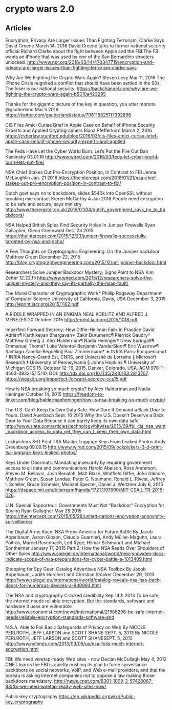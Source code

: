 # crypto wars 2.0

## Articles

Encryption, Privacy Are Larger Issues Than Fighting Terrorism, Clarke Says
David Greene
March 14, 2016
David Greene talks to former national security official Richard Clarke about the fight between Apple and the FBI.The FBI wants an iPhone that was used by one of the San Bernardino shooters unlocked.
http://www.npr.org/2016/03/14/470347719/encryption-and-privacy-are-larger-issues-than-fighting-terrorism-clarke-says

Why Are We Fighting the Crypto Wars Again?
Steven Levy
Mar 11, 2016
The iPhone Crisis reignited a conflict that should have been settled in the 90s. The loser is our national security.
https://backchannel.com/why-are-we-fighting-the-crypto-wars-again-b5310a423295

Thanks for the gigantic picture of the key in question, you utter morons.
@gsuberland
Mar 5 2016
https://twitter.com/gsuberland/status/706118825117392896

CIS Files Amici Curiae Brief in Apple Case on Behalf of iPhone Security Experts and Applied Cryptographers
Riana Pfefferkorn
March 2, 2016
https://cyberlaw.stanford.edu/blog/2016/03/cis-files-amici-curiae-brief-apple-case-behalf-iphone-security-experts-and-applied

The Feds Have Let the Cyber World Burn. Let’s Put the Fire Out
Dan Kaminsky
03.01.16
http://www.wired.com/2016/03/feds-let-cyber-world-burn-lets-put-fire/

NSA Chief Stakes Out Pro-Encryption Position, in Contrast to FBI
Jenna McLaughlin
Jan. 21 2016
https://theintercept.com/2016/01/21/nsa-chief-stakes-out-pro-encryption-position-in-contrast-to-fbi/

Dutch govt says no to backdoors, slides $540k into OpenSSL without breaking eye contact
Kieren McCarthy
4 Jan 2016
People need encryption to be safe and secure, says ministry
http://www.theregister.co.uk/2016/01/04/dutch_government_says_no_to_backdoors/

NSA Helped British Spies Find Security Holes In Juniper Firewalls
Ryan Gallagher, Glenn Greenwald
Dec. 23 2015
https://theintercept.com/2015/12/23/juniper-firewalls-successfully-targeted-by-nsa-and-gchq/

A Few Thoughts on Cryptographic Engineering: On the Juniper backdoor
Matthew Green
December 22, 2015
http://blog.cryptographyengineering.com/2015/12/on-juniper-backdoor.html

Researchers Solve Juniper Backdoor Mystery; Signs Point to NSA
Kim Zetter
12.22.15
http://www.wired.com/2015/12/researchers-solve-the-juniper-mystery-and-they-say-its-partially-the-nsas-fault/

The Moral Character of Cryptographic Work*
Phillip Rogaway
Department of Computer Science University of California, Davis, USA
December 3, 2015
http://eprint.iacr.org/2015/1162.pdf

A RIDDLE WRAPPED IN AN ENIGMA
NEAL KOBLITZ AND ALFRED J. MENEZES
20 October 2015
http://eprint.iacr.org/2015/1018.pdf

Imperfect Forward Secrecy: How Diffie-Hellman Fails in Practice
David Adrian¶ Karthikeyan Bhargavan∗ Zakir Durumeric¶ Pierrick Gaudry† Matthew Green§ J. Alex Halderman¶ Nadia Heninger‡ Drew Springall¶ Emmanuel Thomé† Luke Valenta‡ Benjamin VanderSloot¶ Eric Wustrow¶ Santiago Zanella-Béguelin∥ Paul Zimmermann†
∗ INRIA Paris-Rocquencourt † INRIA Nancy-Grand Est, CNRS, and Université de Lorraine
∥ Microsoft Research ‡ University of Pennsylvania § Johns Hopkins ¶ University of Michigan
CCS’15, October 12–16, 2015, Denver, Colorado, USA. ACM 978-1-4503-3832-5/15/10.
DOI: http://dx.doi.org/10.1145/2810103.2813707.
https://weakdh.org/imperfect-forward-secrecy-ccs15.pdf

How is NSA breaking so much crypto?
by Alex Halderman and Nadia Heninger
October 14, 2015
https://freedom-to-tinker.com/blog/haldermanheninger/how-is-nsa-breaking-so-much-crypto/

The U.S. Can’t Keep Its Own Data Safe. How Dare It Demand a Back Door to Yours.
David Auerbach
Sept. 16 2015
Why the U.S. Doesn’t Deserve a Back Door to Your Data
Because it can barely keep its own data safe.
http://www.slate.com/articles/technology/bitwise/2015/09/fbi_cia_nsa_want_backdoor_access_to_data_yet_they_can_t_keep_their_own_data.html

Lockpickers 3-D Print TSA Master Luggage Keys From Leaked Photos
Andy Greenberg
09.09.15
http://www.wired.com/2015/09/lockpickers-3-d-print-tsa-luggage-keys-leaked-photos/

Keys Under Doormats: Mandating insecurity by requiring government access to all data and communications
Harold Abelson, Ross Anderson, Steven M. Bellovin, Josh Benaloh, Matt Blaze, Whitfield Diffie, John Gilmore, Matthew Green, Susan Landau, Peter G. Neumann, Ronald L. Rivest, Jeffrey I. Schiller, Bruce Schneier, Michael Specter, Daniel J. Weitzner
July 6, 2015
https://dspace.mit.edu/bitstream/handle/1721.1/97690/MIT-CSAIL-TR-2015-026.

U.N. Special Rapporteur: Governments Must Not “Backdoor” Encryption for Spying
Ryan Gallagher
May 28 2015
https://theintercept.com/2015/05/28/united-nations-encryption-anonymity-surveillance/

The Digital Arms Race: NSA Preps America for Future Battle
By Jacob Appelbaum, Aaron Gibson, Claudio Guarnieri, Andy Müller-Maguhn, Laura Poitras, Marcel Rosenbach, Leif Ryge, Hilmar Schmundt and Michael Sontheimer
January 17, 2015
Part 2: How the NSA Reads Over Shoulders of Other Spies
http://www.spiegel.de/international/world/new-snowden-docs-indicate-scope-of-nsa-preparations-for-cyber-battle-a-1013409.html

Shopping for Spy Gear: Catalog Advertises NSA Toolbox
By Jacob Appelbaum, Judith Horchert and Christian Stöcker
December 29, 2013
http://www.spiegel.de/international/world/catalog-reveals-nsa-has-back-doors-for-numerous-devices-a-940994.html

The NSA and cryptography
Cracked credibility
Sep 14th 2013
To be safe, the internet needs reliable encryption. But the standards, software and hardware it uses are vulnerable
http://www.economist.com/news/international/21586296-be-safe-internet-needs-reliable-encryption-standards-software-and

N.S.A. Able to Foil Basic Safeguards of Privacy on Web
By NICOLE PERLROTH, JEFF LARSON and SCOTT SHANE
SEPT. 5, 2013
By NICOLE PERLROTH, JEFF LARSON and SCOTT SHANESEPT. 5, 2013
http://www.nytimes.com/2013/09/06/us/nsa-foils-much-internet-encryption.html

FBI: We need wiretap-ready Web sites - now
Declan McCullagh
May 4, 2012
CNET learns the FBI is quietly pushing its plan to force surveillance backdoors on social networks, VoIP, and Web e-mail providers, and that the bureau is asking Internet companies not to oppose a law making those backdoors mandatory.
http://news.cnet.com/8301-1009_3-57428067-83/fbi-we-need-wiretap-ready-web-sites-now/

Public-key cryptography
https://en.wikipedia.org/wiki/Public-key_cryptography

